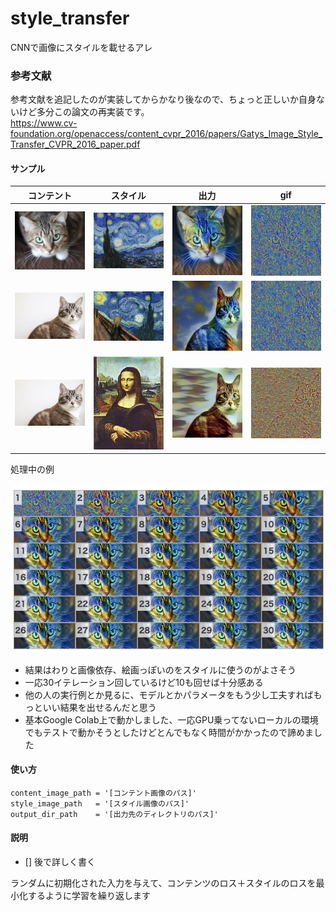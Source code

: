 # style_transfer
CNNで画像にスタイルを載せるアレ

### 参考文献
参考文献を追記したのが実装してからかなり後なので、ちょっと正しいか自身ないけど多分この論文の再実装です。  
https://www.cv-foundation.org/openaccess/content_cvpr_2016/papers/Gatys_Image_Style_Transfer_CVPR_2016_paper.pdf

#### サンプル

|コンテント|スタイル|出力|gif|
|:-:|:-:|:-:|:-:|
|<img src="./sample_images/inputs/cat1.jpg" width="128">|<img src="./sample_images/inputs/style1.jpg" width="128">|<img src="./sample_images/outputs/o1.jpg" width="128">|<img src="./sample_images/outputs/o1.gif" width="128">|
|<img src="./sample_images/inputs/cat2.jpg" width="128">|<img src="./sample_images/inputs/style2.jpg" width="128">|<img src="./sample_images/outputs/o2.jpg" width="128">|<img src="./sample_images/outputs/o2.gif" width="128">|
|<img src="./sample_images/inputs/cat2.jpg" width="128">|<img src="./sample_images/inputs/style3.jpg" width="128">|<img src="./sample_images/outputs/o3.jpg" width="128">|<img src="./sample_images/outputs/o3.gif" width="128">|

処理中の例

<img src="./sample_images/outputs/process_example.png">

- 結果はわりと画像依存、絵画っぽいのをスタイルに使うのがよさそう  
- 一応30イテレーション回しているけど10も回せば十分感ある  
- 他の人の実行例とか見るに、モデルとかパラメータをもう少し工夫すればもっといい結果を出せるんだと思う  
- 基本Google Colab上で動かしました、一応GPU乗ってないローカルの環境でもテストで動かそうとしたけどとんでもなく時間がかかったので諦めました  

#### 使い方
```
content_image_path = '[コンテント画像のパス]'
style_image_path   = '[スタイル画像のパス]'
output_dir_path    = '[出力先のディレクトリのパス]'
```

#### 説明
- [] 後で詳しく書く

ランダムに初期化された入力を与えて、コンテンツのロス＋スタイルのロスを最小化するように学習を繰り返します  
